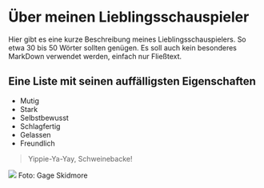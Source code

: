 # Über meinen Lieblingsschauspieler

Hier gibt es eine kurze Beschreibung meines Lieblingsschauspielers. So etwa 30 bis 50 Wörter sollten genügen. Es soll auch kein besonderes MarkDown verwendet werden, einfach nur Fließtext.

## Eine Liste mit seinen auffälligsten Eigenschaften

* Mutig
* Stark
* Selbstbewusst
* Schlagfertig
* Gelassen
* Freundlich

> Yippie-Ya-Yay,
> Schweinebacke!

<img src="https://upload.wikimedia.org/wikipedia/commons/thumb/c/c4/Bruce_Willis_by_Gage_Skidmore_3.jpg/800px-Bruce_Willis_by_Gage_Skidmore_3.jpg">
Foto: Gage Skidmore